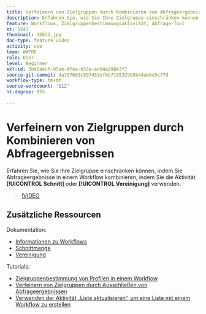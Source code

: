 ```yaml
---
title: Verfeinern von Zielgruppen durch Kombinieren von Abfrageergebnissen
description: Erfahren Sie, wie Sie Ihre Zielgruppe einschränken können, indem Sie Abfrageergebnisse in einem Workflow kombinieren, indem Sie die Schnitt- oder Vereinigungsaktivität verwenden.
feature: Workflows, Zielgruppenbestimmungsaktivität, Abfrage-Tool
kt: 5547
thumbnail: 36832.jpg
doc-type: feature video
activity: use
team: WWFRE
role: User
level: Beginner
exl-id: 3bd6a4cf-95ae-4f4a-b53a-ac04a29843f7
source-git-commit: da757603c597453ef6b7195329b5b44ab6e5c77d
workflow-type: tm+mt
source-wordcount: '112'
ht-degree: 85%

---
```


# Verfeinern von Zielgruppen durch Kombinieren von Abfrageergebnissen

Erfahren Sie, wie Sie Ihre Zielgruppe einschränken können, indem Sie Abfrageergebnisse in einem Workflow kombinieren, indem Sie die Aktivität **[!UICONTROL Schnitt]** oder **[!UICONTROL Vereinigung]** verwenden.

>[!VIDEO](https://video.tv.adobe.com/v/36832?quality=12)

## Zusätzliche Ressourcen

Dokumentation:

* [Informationen zu Workflows](https://experienceleague.adobe.com/docs/campaign-classic/using/automating-with-workflows/introduction/about-workflows.html?lang=de)
* [Schnittmenge](https://experienceleague.adobe.com/docs/campaign-classic/using/automating-with-workflows/targeting-activities/intersection.html)
* [Vereinigung](https://experienceleague.adobe.com/docs/campaign-classic/using/automating-with-workflows/targeting-activities/union.html)

Tutorials:

* [Zielgruppenbestimmung von Profilen in einem Workflow](/help/getting-started/targeting-profiles-in-a-workflow.md)
* [Verfeinern von Zielgruppen durch Ausschließen von Abfrageergebnissen](/help/automating-with-workflows/refining-targets-by-excluding-query-results.md)
* [Verwenden der Aktivität „Liste aktualisieren“, um eine Liste mit einem Workflow zu erstellen](/help/automating-with-workflows/using-the-update-list-activity.md)
